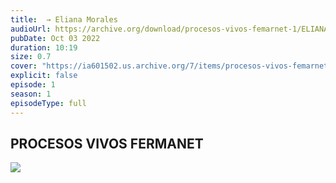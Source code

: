 ```yaml
---
title:  → Eliana Morales
audioUrl: https://archive.org/download/procesos-vivos-femarnet-1/ELIANA_PODCAST.mp3
pubDate: Oct 03 2022
duration: 10:19
size: 0.7
cover: "https://ia601502.us.archive.org/7/items/procesos-vivos-femarnet-1/ELIANA4.png"
explicit: false
episode: 1
season: 1
episodeType: full
---
```



## PROCESOS VIVOS FERMANET
![](https://archive.org/download/procesos-vivos-femarnet-1/ELIANA4.png)
